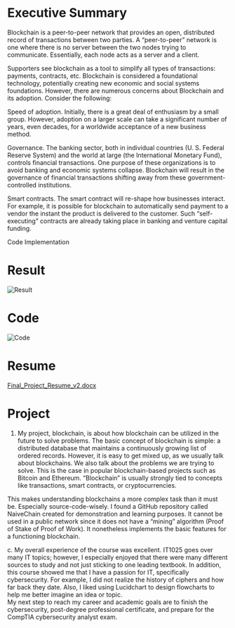 # Executive Summary

Blockchain is a peer-to-peer network that provides an open, distributed record of transactions between two parties. A “peer-to-peer” network is one where there is no server between the two nodes trying to communicate. Essentially, each node acts as a server and a client.

Supporters see blockchain as a tool to simplify all types of transactions: payments, contracts, etc.  Blockchain is considered a foundational technology, potentially creating new economic and social systems foundations. However, there are numerous concerns about Blockchain and its adoption. Consider the following:

Speed of adoption. Initially, there is a great deal of enthusiasm by a small group. However, adoption on a larger scale can take a significant number of years, even decades, for a worldwide acceptance of a new business method.

Governance. The banking sector, both in individual countries (U. S. Federal Reserve System) and the world at large (the International Monetary Fund), controls financial transactions. One purpose of these organizations is to avoid banking and economic systems collapse. Blockchain will result in the governance of financial transactions shifting away from these government-controlled institutions.

Smart contracts. The smart contract will re-shape how businesses interact. For example, it is possible for blockchain to automatically send payment to a vendor the instant the product is delivered to the customer. Such “self-executing” contracts are already taking place in banking and venture capital funding.

Code Implementation

# Result

![Result](https://user-images.githubusercontent.com/90066230/146235037-503f112f-6a12-49ad-96dd-a669efaa29a5.jpeg)

# Code

![Code](https://user-images.githubusercontent.com/90066230/146235586-7b3dfbd0-0117-47e1-9f6b-43bb74fe3582.jpeg)

# Resume

[Final_Project_Resume_v2.docx](https://github.com/samer27/SamIT1025/files/7721536/Final_Project_Resume_v2.docx)

# Project

1. My project, blockchain, is about how blockchain can be utilized in the future to solve problems.  The basic concept of blockchain is simple: a distributed database that maintains a continuously growing list of ordered records.  However, it is easy to get mixed up, as we usually talk about blockchains. We also talk about the problems we are trying to solve.  This is the case in popular blockchain-based projects such as Bitcoin and Ethereum. “Blockchain” is usually strongly tied to concepts like transactions, smart contracts, or cryptocurrencies.

This makes understanding blockchains a more complex task than it must be. Especially source-code-wisely.  I found a GitHub repository called NaiveChain created for demonstration and learning purposes.  It cannot be used in a public network since it does not have a “mining” algorithm (Proof of Stake of Proof of Work). It nonetheless implements the basic features for a functioning blockchain.

c. My overall experience of the course was excellent. IT1025 goes over many IT topics; however, I especially enjoyed that there were many different sources to study and not just sticking to one leading textbook. In addition, this course showed me that I have a passion for IT, specifically cybersecurity. For example, I did not realize the history of ciphers and how far back they date.  Also, I liked using Lucidchart to design flowcharts to help me better imagine an idea or topic.  
My next step to reach my career and academic goals are to finish the cybersecurity, post-degree professional certificate, and prepare for the CompTIA cybersecurity analyst exam.   
